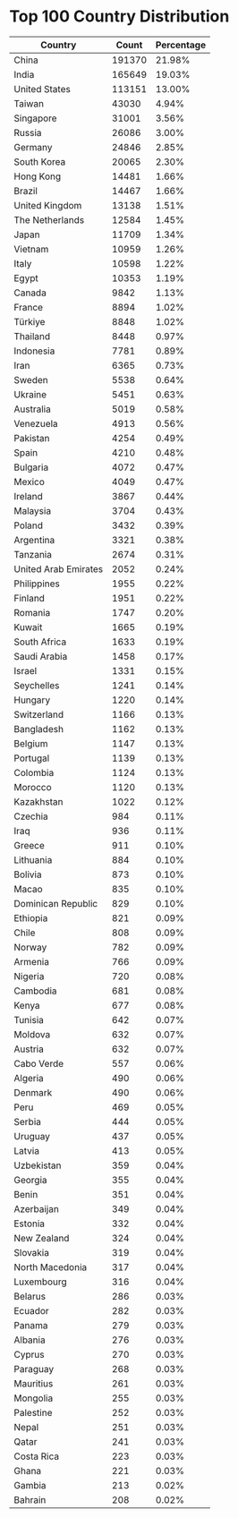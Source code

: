 # Top 100 Country Distribution
| Country | Count | Percentage |
|----|----|----|
| China | 191370 | 21.98% |
| India | 165649 | 19.03% |
| United States | 113151 | 13.00% |
| Taiwan | 43030 | 4.94% |
| Singapore | 31001 | 3.56% |
| Russia | 26086 | 3.00% |
| Germany | 24846 | 2.85% |
| South Korea | 20065 | 2.30% |
| Hong Kong | 14481 | 1.66% |
| Brazil | 14467 | 1.66% |
| United Kingdom | 13138 | 1.51% |
| The Netherlands | 12584 | 1.45% |
| Japan | 11709 | 1.34% |
| Vietnam | 10959 | 1.26% |
| Italy | 10598 | 1.22% |
| Egypt | 10353 | 1.19% |
| Canada | 9842 | 1.13% |
| France | 8894 | 1.02% |
| Türkiye | 8848 | 1.02% |
| Thailand | 8448 | 0.97% |
| Indonesia | 7781 | 0.89% |
| Iran | 6365 | 0.73% |
| Sweden | 5538 | 0.64% |
| Ukraine | 5451 | 0.63% |
| Australia | 5019 | 0.58% |
| Venezuela | 4913 | 0.56% |
| Pakistan | 4254 | 0.49% |
| Spain | 4210 | 0.48% |
| Bulgaria | 4072 | 0.47% |
| Mexico | 4049 | 0.47% |
| Ireland | 3867 | 0.44% |
| Malaysia | 3704 | 0.43% |
| Poland | 3432 | 0.39% |
| Argentina | 3321 | 0.38% |
| Tanzania | 2674 | 0.31% |
| United Arab Emirates | 2052 | 0.24% |
| Philippines | 1955 | 0.22% |
| Finland | 1951 | 0.22% |
| Romania | 1747 | 0.20% |
| Kuwait | 1665 | 0.19% |
| South Africa | 1633 | 0.19% |
| Saudi Arabia | 1458 | 0.17% |
| Israel | 1331 | 0.15% |
| Seychelles | 1241 | 0.14% |
| Hungary | 1220 | 0.14% |
| Switzerland | 1166 | 0.13% |
| Bangladesh | 1162 | 0.13% |
| Belgium | 1147 | 0.13% |
| Portugal | 1139 | 0.13% |
| Colombia | 1124 | 0.13% |
| Morocco | 1120 | 0.13% |
| Kazakhstan | 1022 | 0.12% |
| Czechia | 984 | 0.11% |
| Iraq | 936 | 0.11% |
| Greece | 911 | 0.10% |
| Lithuania | 884 | 0.10% |
| Bolivia | 873 | 0.10% |
| Macao | 835 | 0.10% |
| Dominican Republic | 829 | 0.10% |
| Ethiopia | 821 | 0.09% |
| Chile | 808 | 0.09% |
| Norway | 782 | 0.09% |
| Armenia | 766 | 0.09% |
| Nigeria | 720 | 0.08% |
| Cambodia | 681 | 0.08% |
| Kenya | 677 | 0.08% |
| Tunisia | 642 | 0.07% |
| Moldova | 632 | 0.07% |
| Austria | 632 | 0.07% |
| Cabo Verde | 557 | 0.06% |
| Algeria | 490 | 0.06% |
| Denmark | 490 | 0.06% |
| Peru | 469 | 0.05% |
| Serbia | 444 | 0.05% |
| Uruguay | 437 | 0.05% |
| Latvia | 413 | 0.05% |
| Uzbekistan | 359 | 0.04% |
| Georgia | 355 | 0.04% |
| Benin | 351 | 0.04% |
| Azerbaijan | 349 | 0.04% |
| Estonia | 332 | 0.04% |
| New Zealand | 324 | 0.04% |
| Slovakia | 319 | 0.04% |
| North Macedonia | 317 | 0.04% |
| Luxembourg | 316 | 0.04% |
| Belarus | 286 | 0.03% |
| Ecuador | 282 | 0.03% |
| Panama | 279 | 0.03% |
| Albania | 276 | 0.03% |
| Cyprus | 270 | 0.03% |
| Paraguay | 268 | 0.03% |
| Mauritius | 261 | 0.03% |
| Mongolia | 255 | 0.03% |
| Palestine | 252 | 0.03% |
| Nepal | 251 | 0.03% |
| Qatar | 241 | 0.03% |
| Costa Rica | 223 | 0.03% |
| Ghana | 221 | 0.03% |
| Gambia | 213 | 0.02% |
| Bahrain | 208 | 0.02% |
